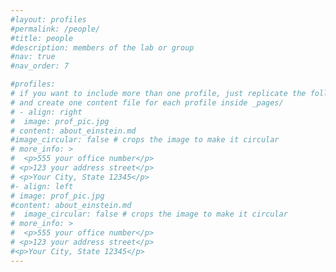 ```yaml
---
#layout: profiles
#permalink: /people/
#title: people
#description: members of the lab or group
#nav: true
#nav_order: 7

#profiles:
# if you want to include more than one profile, just replicate the following block
# and create one content file for each profile inside _pages/
# - align: right
#  image: prof_pic.jpg
# content: about_einstein.md
#image_circular: false # crops the image to make it circular
# more_info: >
#  <p>555 your office number</p>
# <p>123 your address street</p>
# <p>Your City, State 12345</p>
#- align: left
# image: prof_pic.jpg
#content: about_einstein.md
#  image_circular: false # crops the image to make it circular
# more_info: >
#  <p>555 your office number</p>
# <p>123 your address street</p>
#<p>Your City, State 12345</p>
---
```

